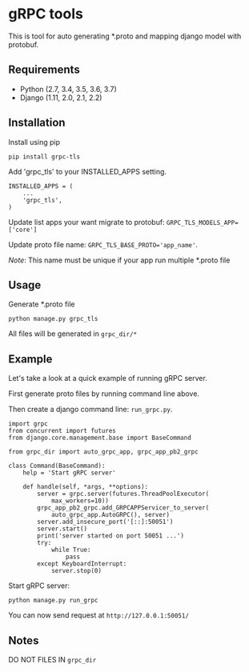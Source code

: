 # gRPC tools
This is tool for auto generating *.proto and mapping django model with protobuf.

## Requirements
- Python (2.7, 3.4, 3.5, 3.6, 3.7)
- Django (1.11, 2.0, 2.1, 2.2)

## Installation
Install using pip
```
pip install grpc-tls
```

Add 'grpc_tls' to your INSTALLED_APPS setting.
```
INSTALLED_APPS = (
    ...
    'grpc_tls',
)
```

Update list apps your want migrate to protobuf:
`GRPC_TLS_MODELS_APP=['core']`

Update proto file name:
`GRPC_TLS_BASE_PROTO='app_name'`.

*Note*: This name must be unique if your app run multiple *.proto file

## Usage
Generate *.proto file
```
python manage.py grpc_tls
```

All files will be generated in `grpc_dir/*`

## Example
Let's take a look at a quick example of running gRPC server.

First generate proto files by running command line above.

Then create a django command line: `run_grpc.py`.
```
import grpc
from concurrent import futures
from django.core.management.base import BaseCommand

from grpc_dir import auto_grpc_app, grpc_app_pb2_grpc

class Command(BaseCommand):
    help = 'Start gRPC server'

    def handle(self, *args, **options):
        server = grpc.server(futures.ThreadPoolExecutor(
            max_workers=10))
        grpc_app_pb2_grpc.add_GRPCAPPServicer_to_server(
            auto_grpc_app.AutoGRPC(), server)
        server.add_insecure_port('[::]:50051')
        server.start()
        print('server started on port 50051 ...')
        try:
            while True:
                pass
        except KeyboardInterrupt:
            server.stop(0)
```

Start gRPC server:
```
python manage.py run_grpc
```
You can now send request at `http://127.0.0.1:50051/`

## Notes
DO NOT FILES IN `grpc_dir`
